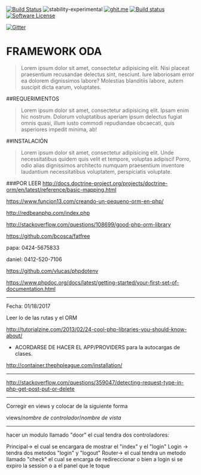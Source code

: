 [![Build Status](https://travis-ci.org/carlosh1989/ODA.svg?branch=master)](https://travis-ci.org/carlosh1989/ODA) ![stability-experimental](https://img.shields.io/badge/stability-experimental-orange.svg) 
[![ghit.me](https://ghit.me/badge.svg?repo=carlosh1989/ODA)](https://ghit.me/repo/carlosh1989/ODA)
[![Build status](https://ci.appveyor.com/api/projects/status/tifdsynnl75gqlig?svg=true)](https://ci.appveyor.com/project/carlosh1989/oda)
[![Software License](https://img.shields.io/badge/license-MIT-brightgreen.svg?style=format=flat)](https://github.com/thephpleague/glide/blob/master/LICENSE)

<a href="https://gitter.im/jsonresume/public?utm_source=badge&amp;utm_medium=badge&amp;utm_campaign=pr-badge&amp;utm_content=badge"><img src="https://camo.githubusercontent.com/da2edb525cde1455a622c58c0effc3a90b9a181c/68747470733a2f2f6261646765732e6769747465722e696d2f4a6f696e253230436861742e737667" alt="Gitter" data-canonical-src="https://badges.gitter.im/Join%20Chat.svg" style="max-width:100%;"></a>


# FRAMEWORK ODA
> Lorem ipsum dolor sit amet, consectetur adipisicing elit. Nisi placeat praesentium recusandae delectus sint, nesciunt. Iure laboriosam error ea dolorem dignissimos labore? Molestias blanditiis labore, autem suscipit dicta earum, voluptates.

##REQUERIMIENTOS
> Lorem ipsum dolor sit amet, consectetur adipisicing elit. Ipsam enim hic nostrum. Dolorum voluptatibus aperiam ipsum delectus fugiat omnis quasi, illum iusto commodi repudiandae obcaecati, quis asperiores impedit minima, ab!

##INSTALACIÓN
> Lorem ipsum dolor sit amet, consectetur adipisicing elit. Unde necessitatibus quidem quis velit et tempore, voluptas adipisci! Porro, odio alias dignissimos architecto numquam praesentium inventore laudantium necessitatibus voluptatem, perspiciatis voluptate.


###POR LEER
http://docs.doctrine-project.org/projects/doctrine-orm/en/latest/reference/basic-mapping.html

https://www.funcion13.com/creando-un-pequeno-orm-en-php/

http://redbeanphp.com/index.php

http://stackoverflow.com/questions/108699/good-php-orm-library

https://github.com/bcosca/fatfree

papa: 0424-5675833

daniel: 0412-520-7106

https://github.com/vlucas/phpdotenv

https://www.phpdoc.org/docs/latest/getting-started/your-first-set-of-documentation.html

-----------------------------------------------------------------------------------------------------------
Fecha: 01/18/2017

Leer lo de las rutas y el ORM

http://tutorialzine.com/2013/02/24-cool-php-libraries-you-should-know-about/

* ACORDARSE DE HACER EL APP/PROVIDERS para la autocargas de clases. 

http://container.thephpleague.com/installation/

******
http://stackoverflow.com/questions/359047/detecting-request-type-in-php-get-post-put-or-delete

******************
Corregir en views y colocar de la siguiente forma 

views/*nombre de controlador*/*nombre de vista*

**************************************

hacer un modulo llamado "door" el cual tendra dos controladores:

Principal-> el cual se encargara de mostrar el "index" y el "login"
Login -> tendra dos metodos "login" y "logout"
Router-> el cual tendra un metodo llamado "check" el cual se encarga de redireccionar o bien a login si se expiro la session o a el panel que le toque